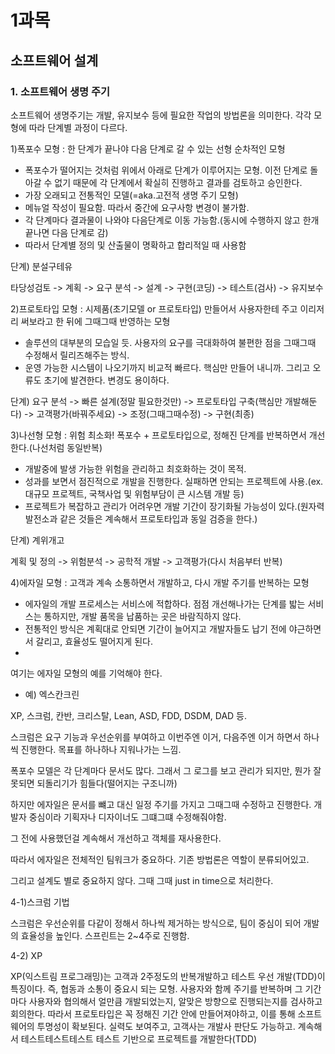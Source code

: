# 1과목

## 소프트웨어 설계

### 1. 소프트웨어 생명 주기

소프트웨어 생명주기는 개발, 유지보수 등에 필요한 작업의 방법론을 의미한다. 각각 모형에 따라 단계별 과정이 다르다.

1)폭포수 모형 : 한 단계가 끝나야 다음 단계로 갈 수 있는 선형 순차적인 모형

- 폭포수가 떨어지는 것처럼 위에서 아래로 단계가 이루어지는 모형. 이전 단계로 돌아갈 수 없기 때문에 각 단계에서 확실히 진행하고 결과를 검토하고 승인한다.
- 가장 오래되고 전통적인 모델(=aka.고전적 생명 주기 모형)
- 메뉴얼 작성이 필요함. 따라서 중간에 요구사항 변경이 불가함.
- 각 단계마다 결과물이 나와야 다음단계로 이동 가능함.(동시에 수행하지 않고 한개 끝나면 다음 단계로 감)
- 따라서 단계별 정의 및 산출물이 명확하고 합리적일 때 사용함

단계) 분설구테유

타당성검토 -> 계획 -> 요구 분석 -> 설계 -> 구현(코딩) -> 테스트(검사) -> 유지보수

2)프로토타입 모형 : 시제품(초기모델 or 프로토타입) 만들어서 사용자한테 주고 이리저리 써보라고 한 뒤에 그때그때 반영하는 모형

- 솔루션의 대부분의 모습일 듯. 사용자의 요구를 극대화하여 불편한 점을 그때그때 수정해서 릴리즈해주는 방식.
- 운영 가능한 시스템이 나오기까지 비교적 빠르다. 핵심만 만들어 내니까. 그리고 오류도 초기에 발견한다. 변경도 용이하다.

단계) 요구 분석 -> 빠른 설계(정말 필요한것만) -> 프로토타입 구축(핵심만 개발해둔다) -> 고객평가(바꿔주세요) -> 조정(그때그때수정) -> 구현(최종)

3)나선형 모형 : 위험 최소화! 폭포수 + 프로토타입으로, 정해진 단계를 반복하면서 개선한다.(나선처럼 동일반복)

- 개발중에 발생 가능한 위험을 관리하고 최호화하는 것이 목적.
- 성과를 보면서 점진적으로 개발을 진행한다. 실패하면 안되는 프로젝트에 사용.(ex.대규모 프로젝트, 국책사업 및 위험부담이 큰 시스템 개발 등)
- 프로젝트가 복잡하고 관리가 어려우면 개발 기간이 장기화될 가능성이 있다.(원자력 발전소과 같은 것들은 계속해서 프로토타입과 동일 검증을 한다.)

단계) 계위개고

계획 및 정의 -> 위험분석 -> 공학적 개발 -> 고객평가(다시 처음부터 반복)

4)에자일 모형 : 고객과 계속 소통하면서 개발하고, 다시 개발 주기를 반복하는 모형

- 에자일의 개발 프로세스는 서비스에 적합하다. 점점 개선해나가는 단계를 밟는 서비스는 통하지만, 개발 품목을 납품하는 곳은 바람직하지 않다.
- 전통적인 방식은 계획대로 안되면 기간이 늘어지고 개발자들도 납기 전에 야근하면서 갈리고, 효율성도 떨어지게 된다. 
- 


여기는 에자일 모형의 예를 기억해야 한다. 

-  예) 엑스칸크린

XP, 스크럼, 칸반, 크리스탈, Lean, ASD, FDD, DSDM, DAD 등.


스크럼은 요구 기능과 우선순위를 부여하고 이번주엔 이거, 다음주엔 이거 하면서 하나씩 진행한다. 목표를 하나하나 지워나가는 느낌.

폭포수 모델은 각 단계마다 문서도 많다. 그래서 그 로그를 보고 관리가 되지만, 뭔가 잘못되면 되돌리기가 힘들다(떨어지는 구조니까)

하지만 에자일은 문서를 뺴고 대신 일정 주기를 가지고 그때그때 수정하고 진행한다. 개발자 중심이라 기획자나 디자이너도 그떄그떄 수정해줘야함.

그 전에 사용했던걸 계속해서 개선하고 객체를 재사용한다.

따라서 에자일은 전체적인 팀워크가 중요하다. 기존 방법론은 역할이 분류되어있고.

그리고 설계도 별로 중요하지 않다. 그때 그때 just in time으로 처리한다.

4-1)스크럼 기법

스크럼은 우선순위를 다같이 정해서 하나씩 제거하는 방식으로, 팀이 중심이 되어 개발의 효율성을 높인다.
스프린트는 2~4주로 진행함.


4-2) XP

XP(익스트림 프로그래밍)는 고객과 2주정도의 반복개발하고 테스트 우선 개발(TDD)이 특징이다. 즉, 협동과 소통이 중요시 되는 모형.
사용자와 함께 주기를 반복하며 그 기간마다 사용자와 협의해서 얼만큼 개발되었는지, 알맞은 방향으로 진행되는지를 검사하고 회의한다.
따라서 프로토타입은 꼭 정해진 기간 안에 만들어져야하고, 이를 통해 소프트웨어의 투명성이 확보된다. 실력도 보여주고, 고객사는 개발사 판단도 가능하고.
계속해서 테스트테스트테스트 테스트 기반으로 프로젝트를 개발한다(TDD)
